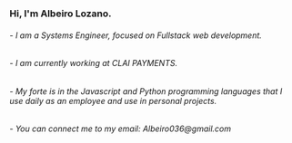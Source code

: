 <h3>Hi, I'm Albeiro Lozano.</h3>
<h6>- I am a Systems Engineer, focused on Fullstack web development.</h6>
<h6>- I am currently working at CLAI PAYMENTS.</h6>
<h6>- My forte is in the Javascript and Python programming languages that I use daily as an employee and use in personal projects.</h6>
<h6>- You can connect me to my email: Albeiro036@gmail.com</h6>

